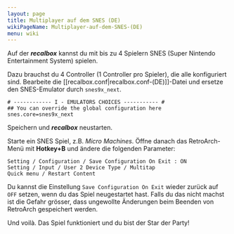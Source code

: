 ```yaml
---
layout: page
title: Multiplayer auf dem SNES (DE)
wikiPageName: Multiplayer-auf-dem-SNES-(DE)
menu: wiki
---
```


Auf der ***recalbox*** kannst du mit bis zu 4 Spielern SNES (Super Nintendo Entertainment System) spielen.  
  
Dazu brauchst du 4 Controller (1 Controller pro Spieler), die alle konfiguriert sind.
Bearbeite die [[recalbox.conf|recalbox.conf-(DE)]]-Datei und ersetze den SNES-Emulator durch `snes9x_next`.  
  
    # ------------ I - EMULATORS CHOICES ----------- #
    ## You can override the global configuration here
    snes.core=snes9x_next  
  
Speichern und ***recalbox*** neustarten.  
  
Starte ein SNES Spiel, z.B. _Micro Machines_. Öffne danach das RetroArch-Menü mit **Hotkey+B** und ändere die folgenden Parameter:  
  
    Setting / Configuration / Save Configuration On Exit : ON
    Setting / Input / User 2 Device Type / Multitap
    Quick menu / Restart Content  
  
Du kannst die Einstellung `Save Configuration On Exit` wieder zurück auf `OFF` setzen, wenn du das Spiel neugestartet hast. Falls du das nicht machst ist die Gefahr grösser, dass ungewollte Änderungen beim Beenden von RetroArch gespeichert werden.  
  
Und voilà. Das Spiel funktioniert und du bist der Star der Party!  
